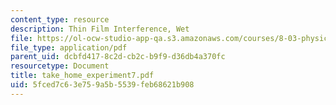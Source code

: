 ```yaml
---
content_type: resource
description: Thin Film Interference, Wet
file: https://ol-ocw-studio-app-qa.s3.amazonaws.com/courses/8-03-physics-iii-spring-2003/5fced7c63e759a5b5539feb68621b908_take_home_experiment7.pdf
file_type: application/pdf
parent_uid: dcbfd417-8c2d-cb2c-b9f9-d36db4a370fc
resourcetype: Document
title: take_home_experiment7.pdf
uid: 5fced7c6-3e75-9a5b-5539-feb68621b908
---
```

